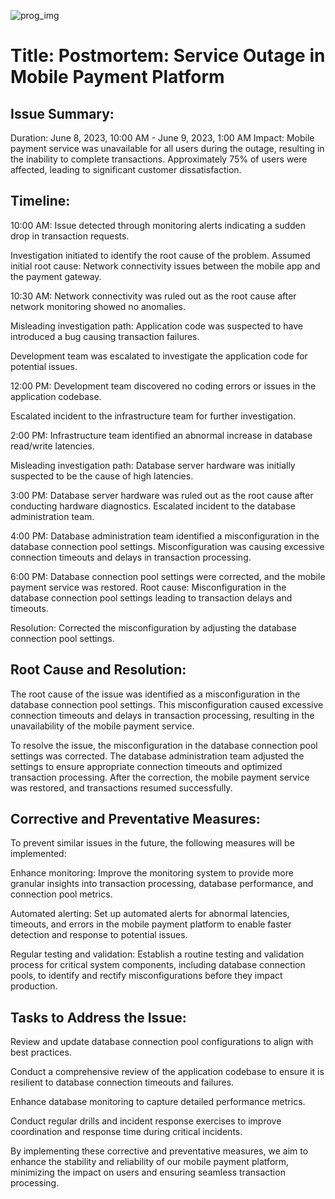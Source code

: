 ![prog_img](https://github.com/Lynnmich/alx-system_engineering-devops/assets/99338832/22745175-6bee-4fda-96a5-358d3b6283bc)

# Title: Postmortem: Service Outage in Mobile Payment Platform

## Issue Summary:
Duration: June 8, 2023, 10:00 AM - June 9, 2023, 1:00 AM 
Impact: Mobile payment service was unavailable for all users during the outage, resulting in the inability to complete transactions. Approximately 75% of users were affected, leading to significant customer dissatisfaction.

## Timeline:

10:00 AM: Issue detected through monitoring alerts indicating a sudden drop in transaction requests.

Investigation initiated to identify the root cause of the problem.
Assumed initial root cause: Network connectivity issues between the mobile app and the payment gateway.

10:30 AM: Network connectivity was ruled out as the root cause after network monitoring showed no anomalies.

Misleading investigation path: Application code was suspected to have introduced a bug causing transaction failures.

Development team was escalated to investigate the application code for potential issues.

12:00 PM: Development team discovered no coding errors or issues in the application codebase.

Escalated incident to the infrastructure team for further investigation.

2:00 PM: Infrastructure team identified an abnormal increase in database read/write latencies.

Misleading investigation path: Database server hardware was initially suspected to be the cause of high latencies.

3:00 PM: Database server hardware was ruled out as the root cause after conducting hardware diagnostics.
Escalated incident to the database administration team.

4:00 PM: Database administration team identified a misconfiguration in the database connection pool settings.
Misconfiguration was causing excessive connection timeouts and delays in transaction processing.

6:00 PM: Database connection pool settings were corrected, and the mobile payment service was restored.
Root cause: Misconfiguration in the database connection pool settings leading to transaction delays and timeouts.

Resolution: Corrected the misconfiguration by adjusting the database connection pool settings.

## Root Cause and Resolution:
The root cause of the issue was identified as a misconfiguration in the database connection pool settings. This misconfiguration caused excessive connection timeouts and delays in transaction processing, resulting in the unavailability of the mobile payment service.

To resolve the issue, the misconfiguration in the database connection pool settings was corrected. The database administration team adjusted the settings to ensure appropriate connection timeouts and optimized transaction processing. After the correction, the mobile payment service was restored, and transactions resumed successfully.

## Corrective and Preventative Measures:
To prevent similar issues in the future, the following measures will be implemented:

Enhance monitoring: Improve the monitoring system to provide more granular insights into transaction processing, database performance, and connection pool metrics.

Automated alerting: Set up automated alerts for abnormal latencies, timeouts, and errors in the mobile payment platform to enable faster detection and response to potential issues.

Regular testing and validation: Establish a routine testing and validation process for critical system components, including database connection pools, to identify and rectify misconfigurations before they impact production.

## Tasks to Address the Issue:

Review and update database connection pool configurations to align with best practices.

Conduct a comprehensive review of the application codebase to ensure it is resilient to database connection timeouts and failures.

Enhance database monitoring to capture detailed performance metrics.

Conduct regular drills and incident response exercises to improve coordination and response time during critical incidents.

By implementing these corrective and preventative measures, we aim to enhance the stability and reliability of our mobile payment platform, minimizing the impact on users and ensuring seamless transaction processing.
